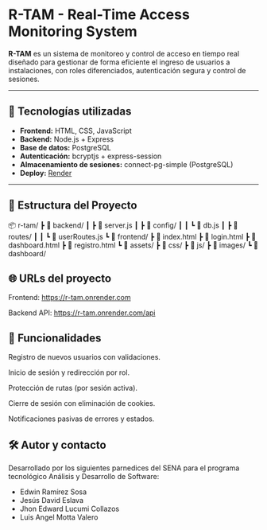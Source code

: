 # R-TAM - Real-Time Access Monitoring System

**R-TAM** es un sistema de monitoreo y control de acceso en tiempo real diseñado para gestionar de forma eficiente el ingreso de usuarios a instalaciones, con roles diferenciados, autenticación segura y control de sesiones.

---

## 🚀 Tecnologías utilizadas

- **Frontend:** HTML, CSS, JavaScript
- **Backend:** Node.js + Express
- **Base de datos:** PostgreSQL
- **Autenticación:** bcryptjs + express-session
- **Almacenamiento de sesiones:** connect-pg-simple (PostgreSQL)
- **Deploy:** [Render](https://render.com)

---

## 📁 Estructura del Proyecto

📦 r-tam/ ┣ 📂 backend/ ┃ ┣ 📜 server.js ┃ ┣ 📂 config/ ┃ ┃ ┗ 📜 db.js ┃ ┣ 📂 routes/ ┃ ┃ ┗ 📜 userRoutes.js ┗ 📂 frontend/ ┣ 📜 index.html ┣ 📜 login.html ┣ 📜 dashboard.html ┣ 📜 registro.html ┗ 📂 assets/ ┣ 📂 css/ ┣ 📂 js/ ┣ 📂 images/ ┗ 📂 dashboard/


## 🌐 URLs del proyecto
Frontend: https://r-tam.onrender.com

Backend API: https://r-tam.onrender.com/api

## 🔐 Funcionalidades
Registro de nuevos usuarios con validaciones.

Inicio de sesión y redirección por rol.

Protección de rutas (por sesión activa).

Cierre de sesión con eliminación de cookies.

Notificaciones pasivas de errores y estados.

## 🛠️ Autor y contacto
Desarrollado por los siguientes parnedices del SENA para el programa tecnológico Análisis y Desarrollo de Software: <br>
- Edwin Ramírez Sosa
- Jesús David Eslava
- Jhon Edward Lucumi Collazos
- Luis Angel Motta Valero
